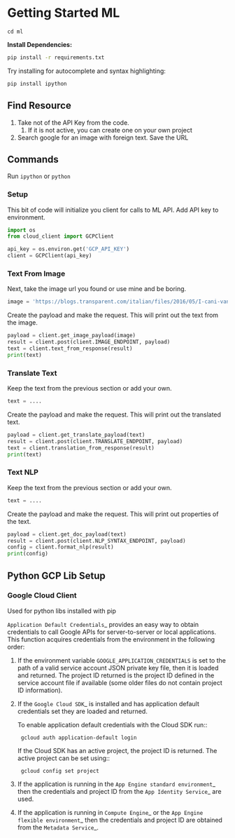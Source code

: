 # Getting Started ML
`cd ml`

**Install Dependencies:**
```bash
pip install -r requirements.txt
```

Try installing for autocomplete and syntax highlighting: 
```bash
pip install ipython
```

## Find Resource
1. Take not of the API Key from the code. 
   1. If it is not active, you can create one on your own project
1. Search google for an image with foreign text. Save the URL

## Commands
Run `ipython` or `python`

### Setup
This bit of code will initialize you client for calls to ML API. 
Add API key to environment.
```python
import os
from cloud_client import GCPClient

api_key = os.environ.get('GCP_API_KEY')
client = GCPClient(api_key)
```
### Text From Image
Next, take the image url you found or use mine and be boring.
```python
image = 'https://blogs.transparent.com/italian/files/2016/05/I-cani-vanno-tenuti-1.jpg'
```

Create the payload and make the request. This will print out the text from the image.
```python
payload = client.get_image_payload(image)
result = client.post(client.IMAGE_ENDPOINT, payload)
text = client.text_from_response(result)
print(text)
```

### Translate Text
Keep the text from the previous section or add your own.
```python
text = ....
```

Create the payload and make the request. This will print out the translated text.
```python
payload = client.get_translate_payload(text)
result = client.post(client.TRANSLATE_ENDPOINT, payload)
text = client.translation_from_response(result)
print(text)
```

### Text NLP
Keep the text from the previous section or add your own.
```python
text = ....
```

Create the payload and make the request. This will print out properties of the text.
```python
payload = client.get_doc_payload(text)
result = client.post(client.NLP_SYNTAX_ENDPOINT, payload)
config = client.format_nlp(result)
print(config)
```

## Python GCP Lib Setup
### Google Cloud Client
Used for python libs installed with pip

`Application Default Credentials`_ provides an easy way to obtain
credentials to call Google APIs for server-to-server or local applications.
This function acquires credentials from the environment in the following
order:

1. If the environment variable ``GOOGLE_APPLICATION_CREDENTIALS`` is set
   to the path of a valid service account JSON private key file, then it is
   loaded and returned. The project ID returned is the project ID defined
   in the service account file if available (some older files do not
   contain project ID information).
2. If the `Google Cloud SDK`_ is installed and has application default
   credentials set they are loaded and returned.

   To enable application default credentials with the Cloud SDK run::

        gcloud auth application-default login

   If the Cloud SDK has an active project, the project ID is returned. The
   active project can be set using::

        gcloud config set project

3. If the application is running in the `App Engine standard environment`_
   then the credentials and project ID from the `App Identity Service`_
   are used.
4. If the application is running in `Compute Engine`_ or the
   `App Engine flexible environment`_ then the credentials and project ID
   are obtained from the `Metadata Service`_.
